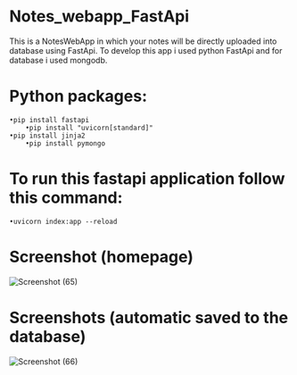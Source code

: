 # Notes_webapp_FastApi
This is a NotesWebApp in which your notes will be directly uploaded into database using FastApi.
To develop this app i used python FastApi and for database i used mongodb.

# Python packages:
    •pip install fastapi
        •pip install "uvicorn[standard]"
    •pip install jinja2 
        •pip install pymongo 

# To run this fastapi application follow this command:
    •uvicorn index:app --reload    

# Screenshot (homepage)
![Screenshot (65)](https://github.com/Muntasirul-2002/Notes_webapp_FastApi/assets/108189526/424af3a9-4ec8-4945-8101-936d35b7c7c1)

# Screenshots (automatic saved to the database)
![Screenshot (66)](https://github.com/Muntasirul-2002/Notes_webapp_FastApi/assets/108189526/34032242-8394-40a8-a064-97537f6fc05f)

